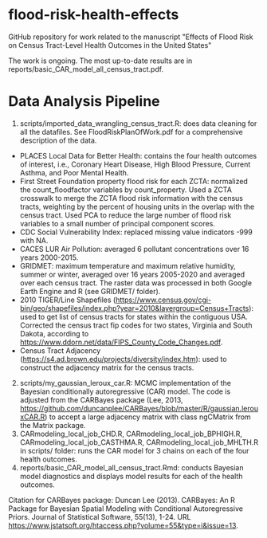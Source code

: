 # flood-risk-health-effects
GitHub repository for work related to the manuscript "Effects of Flood Risk on Census Tract-Level Health Outcomes in the United States"

The work is ongoing. The most up-to-date results are in reports/basic_CAR_model_all_census_tract.pdf. 



# Data Analysis Pipeline

1. scripts/imported_data_wrangling_census_tract.R: does data cleaning for all the datafiles. See FloodRiskPlanOfWork.pdf for a comprehensive description of the data.  
  * PLACES Local Data for Better Health: contains the four health outcomes of interest, i.e., Coronary Heart Disease, High Blood Pressure, Current Asthma, and Poor Mental Health.
  * First Street Foundation property flood risk for each ZCTA: normalized the count_floodfactor variables by count_property. Used a ZCTA crosswalk to merge the ZCTA flood risk information with the census tracts, weighting by the percent of housing units in the overlap with the census tract. Used PCA to reduce the large number of flood risk variables to a small number of principal component scores. 
  * CDC Social Vulnerability Index: replaced missing value indicators -999 with NA. 
  * CACES LUR Air Pollution: averaged 6 pollutant concentrations over 16 years 2000-2015. 
  * GRIDMET: maximum temperature and maximum relative humidity, summer or winter, averaged over 16 years 2005-2020 and averaged over each census tract. The raster data was processed in both Google Earth Engine and R (see GRIDMET/ folder). 
  * 2010 TIGER/Line Shapefiles (https://www.census.gov/cgi-bin/geo/shapefiles/index.php?year=2010&layergroup=Census+Tracts): used to get list of census tracts for states within the contiguous USA. Corrected the census tract fip codes for two states, Virginia and South Dakota, according to https://www.ddorn.net/data/FIPS_County_Code_Changes.pdf. 
  * Census Tract Adjacency (https://s4.ad.brown.edu/projects/diversity/index.htm): used to construct the adjacency matrix for the census tracts.
2. scripts/my_gaussian_leroux_car.R: MCMC implementation of the Bayesian conditionally autoregressive (CAR) model. The code is adjusted from the CARBayes package (Lee, 2013, https://github.com/duncanplee/CARBayes/blob/master/R/gaussian.lerouxCAR.R) to accept a large adjacency matrix with class ngCMatrix from the Matrix package. 
3. CARmodeling_local_job_CHD.R, CARmodeling_local_job_BPHIGH.R, CARmodeling_local_job_CASTHMA.R, CARmodeling_local_job_MHLTH.R in scripts/ folder: runs the CAR model for 3 chains on each of the four health outcomes.
4. reports/basic_CAR_model_all_census_tract.Rmd: conducts Bayesian model diagnostics and displays model results for each of the health outcomes.



Citation for CARBayes package: Duncan Lee (2013). CARBayes: An R Package for Bayesian
  Spatial Modeling with Conditional Autoregressive Priors.
  Journal of Statistical Software, 55(13), 1-24. URL
  https://www.jstatsoft.org/htaccess.php?volume=55&type=i&issue=13.


